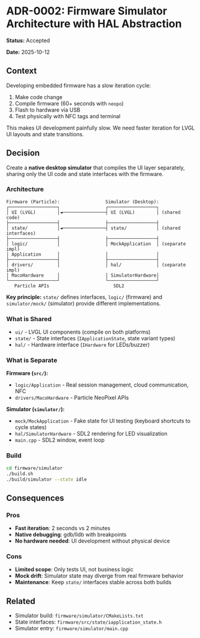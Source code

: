 # ADR-0002: Firmware Simulator Architecture with HAL Abstraction

**Status:** Accepted

**Date:** 2025-10-12

## Context

Developing embedded firmware has a slow iteration cycle:
1. Make code change
2. Compile firmware (60+ seconds with `neopo`)
3. Flash to hardware via USB
4. Test physically with NFC tags and terminal

This makes UI development painfully slow. We need faster iteration for LVGL UI layouts and state transitions.

## Decision

Create a **native desktop simulator** that compiles the UI layer separately, sharing only the UI code and state interfaces with the firmware.

### Architecture

```
Firmware (Particle):                 Simulator (Desktop):
┌──────────────────┐                 ┌──────────────────┐
│ UI (LVGL)        │◄────────────────┤ UI (LVGL)        │ (shared code)
├──────────────────┤                 ├──────────────────┤
│ state/           │◄────────────────┤ state/           │ (shared interfaces)
├──────────────────┤                 ├──────────────────┤
│ logic/           │                 │ MockApplication  │ (separate impl)
│ Application      │                 │                  │
├──────────────────┤                 ├──────────────────┤
│ drivers/         │                 │ hal/             │ (separate impl)
│ MacoHardware     │                 │ SimulatorHardware│
└──────────────────┘                 └──────────────────┘
   Particle APIs                        SDL2
```

**Key principle:** `state/` defines interfaces, `logic/` (firmware) and `simulator/mock/` (simulator) provide different implementations.

### What is Shared

- `ui/` - LVGL UI components (compile on both platforms)
- `state/` - State interfaces (`IApplicationState`, state variant types)
- `hal/` - Hardware interface (`IHardware` for LEDs/buzzer)

### What is Separate

**Firmware (`src/`):**
- `logic/Application` - Real session management, cloud communication, NFC
- `drivers/MacoHardware` - Particle NeoPixel APIs

**Simulator (`simulator/`):**
- `mock/MockApplication` - Fake state for UI testing (keyboard shortcuts to cycle states)
- `hal/SimulatorHardware` - SDL2 rendering for LED visualization
- `main.cpp` - SDL2 window, event loop

### Build

```bash
cd firmware/simulator
./build.sh
./build/simulator --state idle
```

## Consequences

### Pros

- **Fast iteration**: 2 seconds vs 2 minutes
- **Native debugging**: gdb/lldb with breakpoints
- **No hardware needed**: UI development without physical device

### Cons

- **Limited scope**: Only tests UI, not business logic
- **Mock drift**: Simulator state may diverge from real firmware behavior
- **Maintenance**: Keep `state/` interfaces stable across both builds

## Related

- Simulator build: `firmware/simulator/CMakeLists.txt`
- State interfaces: `firmware/src/state/iapplication_state.h`
- Simulator entry: `firmware/simulator/main.cpp`
